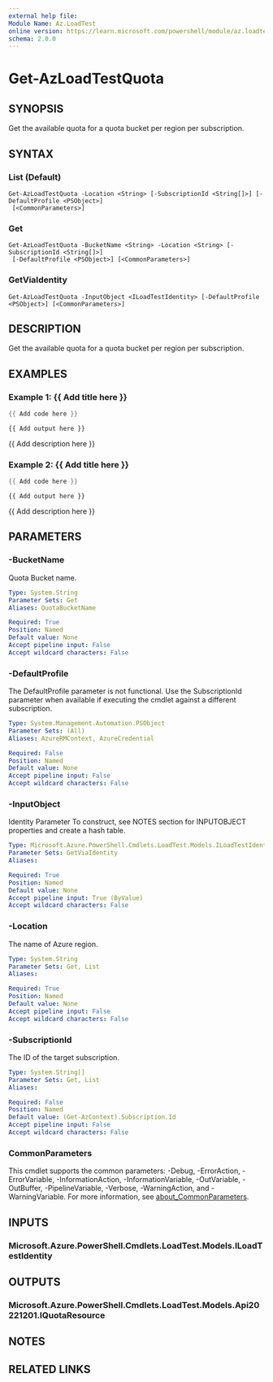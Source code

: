 ```yaml
---
external help file:
Module Name: Az.LoadTest
online version: https://learn.microsoft.com/powershell/module/az.loadtest/get-azloadtestquota
schema: 2.0.0
---
```


# Get-AzLoadTestQuota

## SYNOPSIS
Get the available quota for a quota bucket per region per subscription.

## SYNTAX

### List (Default)
```
Get-AzLoadTestQuota -Location <String> [-SubscriptionId <String[]>] [-DefaultProfile <PSObject>]
 [<CommonParameters>]
```

### Get
```
Get-AzLoadTestQuota -BucketName <String> -Location <String> [-SubscriptionId <String[]>]
 [-DefaultProfile <PSObject>] [<CommonParameters>]
```

### GetViaIdentity
```
Get-AzLoadTestQuota -InputObject <ILoadTestIdentity> [-DefaultProfile <PSObject>] [<CommonParameters>]
```

## DESCRIPTION
Get the available quota for a quota bucket per region per subscription.

## EXAMPLES

### Example 1: {{ Add title here }}
```powershell
{{ Add code here }}
```

```output
{{ Add output here }}
```

{{ Add description here }}

### Example 2: {{ Add title here }}
```powershell
{{ Add code here }}
```

```output
{{ Add output here }}
```

{{ Add description here }}

## PARAMETERS

### -BucketName
Quota Bucket name.

```yaml
Type: System.String
Parameter Sets: Get
Aliases: QuotaBucketName

Required: True
Position: Named
Default value: None
Accept pipeline input: False
Accept wildcard characters: False
```

### -DefaultProfile
The DefaultProfile parameter is not functional.
Use the SubscriptionId parameter when available if executing the cmdlet against a different subscription.

```yaml
Type: System.Management.Automation.PSObject
Parameter Sets: (All)
Aliases: AzureRMContext, AzureCredential

Required: False
Position: Named
Default value: None
Accept pipeline input: False
Accept wildcard characters: False
```

### -InputObject
Identity Parameter
To construct, see NOTES section for INPUTOBJECT properties and create a hash table.

```yaml
Type: Microsoft.Azure.PowerShell.Cmdlets.LoadTest.Models.ILoadTestIdentity
Parameter Sets: GetViaIdentity
Aliases:

Required: True
Position: Named
Default value: None
Accept pipeline input: True (ByValue)
Accept wildcard characters: False
```

### -Location
The name of Azure region.

```yaml
Type: System.String
Parameter Sets: Get, List
Aliases:

Required: True
Position: Named
Default value: None
Accept pipeline input: False
Accept wildcard characters: False
```

### -SubscriptionId
The ID of the target subscription.

```yaml
Type: System.String[]
Parameter Sets: Get, List
Aliases:

Required: False
Position: Named
Default value: (Get-AzContext).Subscription.Id
Accept pipeline input: False
Accept wildcard characters: False
```

### CommonParameters
This cmdlet supports the common parameters: -Debug, -ErrorAction, -ErrorVariable, -InformationAction, -InformationVariable, -OutVariable, -OutBuffer, -PipelineVariable, -Verbose, -WarningAction, and -WarningVariable. For more information, see [about_CommonParameters](http://go.microsoft.com/fwlink/?LinkID=113216).

## INPUTS

### Microsoft.Azure.PowerShell.Cmdlets.LoadTest.Models.ILoadTestIdentity

## OUTPUTS

### Microsoft.Azure.PowerShell.Cmdlets.LoadTest.Models.Api20221201.IQuotaResource

## NOTES

## RELATED LINKS

